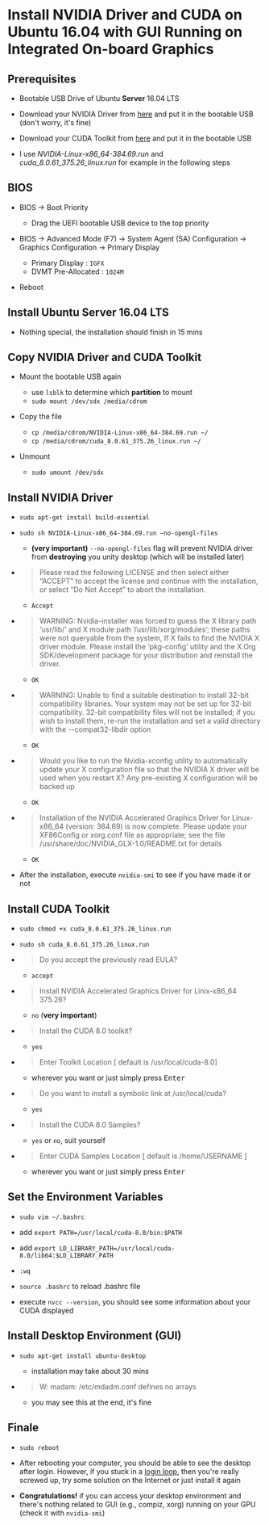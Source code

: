 # Install NVIDIA Driver and CUDA on Ubuntu 16.04 with GUI Running on Integrated On-board Graphics

## Prerequisites

*   Bootable USB Drive of Ubuntu **Server** 16.04 LTS

*   Download your NVIDIA Driver from [here](http://www.nvidia.com/Download/index.aspx) and put it in the bootable USB (don't worry, it's fine)

*   Download your CUDA Toolkit from [here](https://developer.nvidia.com/cuda-downloads) and put it in the bootable USB

*   I use *NVIDIA-Linux-x86_64-384.69.run* and *cuda_8.0.61_375.26_linux.run* for example in the following steps

## BIOS

*   BIOS &rarr; Boot Priority

    *   Drag the UEFI bootable USB device to the top priority

*   BIOS &rarr; Advanced Mode (F7) &rarr; System Agent (SA) Configuration &rarr; Graphics Configuration &rarr; Primary Display

    *   Primary Display : `IGFX`
    *   DVMT Pre-Allocated : `1024M`

*   Reboot

## Install Ubuntu Server 16.04 LTS

*   Nothing special, the installation should finish in 15 mins

## Copy NVIDIA Driver and CUDA Toolkit

*   Mount the bootable USB again

    *   use `lsblk` to determine which **partition** to mount
    *   `sudo mount /dev/sdx /media/cdrom`

*   Copy the file

    *   `cp /media/cdrom/NVIDIA-Linux-x86_64-384.69.run ~/`
    *   `cp /media/cdrom/cuda_8.0.61_375.26_linux.run ~/`

*   Unmount

    *   `sudo umount /dev/sdx`

## Install NVIDIA Driver

*   `sudo apt-get install build-essential`

*   `sudo sh NVIDIA-Linux-x86_64-384.69.run —no-opengl-files`

    *   **(very important)** `--no-opengl-files` flag will prevent NVIDIA driver from **destroying** you unity desktop (which will be installed later)

*   >Please read the following LICENSE and then select either “ACCEPT” to accept the license and continue with the installation, or select “Do Not Accept” to abort the installation.

    *   `Accept`

*   >WARNING: Nvidia-installer was forced to guess the X library path ‘usr/lib/’ and X module path ‘/usr/lib/xorg/modules’; these paths were not queryable from the system, If X fails to find the NVIDIA X driver module. Please install the ‘pkg-config’ utility and the X.Org SDK/development package for your distribution and reinstall the driver.

    *   `OK`

*   >WARNING: Unable to find a suitable destination to install 32-bit compatibility libraries. Your system may not be set up for 32-bit compatibility. 32-bit compatibility files will not be installed; if you wish to install them, re-run the installation and set a valid directory with the --compat32-libdir option

    *   `OK`

*   >Would you like to run the Nvidia-xconfig utility to automatically update your X configuration file so that the NVIDIA X driver will be used when you restart X? Any pre-existing X configuration will be backed up

    *   `OK`

*   >Installation of the NVIDIA Accelerated Graphics Driver for Linux-x86_64 (version: 384.69) is now complete. Please update your XF86Config or xorg.conf file  as appropriate; see the file /usr/share/doc/NVIDIA_GLX-1.0/README.txt for details 

    *   `OK`

*   After the installation, execute `nvidia-smi` to see if you have made it or not

##  Install CUDA Toolkit

*   `sudo chmod +x cuda_8.0.61_375.26_linux.run`

*   `sudo sh cuda_8.0.61_375.26_linux.run`

*   >Do you accept the previously read EULA?

    *   `accept`

*   >Install NVIDIA Accelerated Graphics Driver for Linix-x86_64 375.26?

    *   `no` (**very important**)

*   >Install the CUDA 8.0 toolkit?

    *   `yes`

*   >Enter Toolkit Location [ default is /usr/local/cuda-8.0]

    *   wherever you want or just simply press <kbd>Enter</kbd>

*   >Do you want to install a symbolic link at /usr/local/cuda?

    *   `yes`

*   >Install the CUDA 8.0 Samples?

    *   `yes` or `no`, suit yourself

*   >Enter CUDA Samples Location [ default is /home/USERNAME ]

    *   wherever you want or just simply press <kbd>Enter</kbd>

## Set the Environment Variables

*   `sudo vim ~/.bashrc`

*   add `export PATH=/usr/local/cuda-8.0/bin:$PATH`

*   add `export LD_LIBRARY_PATH=/usr/local/cuda-8.0/lib64:$LD_LIBRARY_PATH`

*   `:wq`

*   `source .bashrc` to reload .bashrc file

*   execute `nvcc --version`, you should see some information about your CUDA displayed

## Install Desktop Environment (GUI)

*   `sudo apt-get install ubuntu-desktop`

    *   installation may take about 30 mins

*   >W: madam: /etc/mdadm.conf defines no arrays

    * you may see this at the end, it's fine

## Finale

*   `sudo reboot`

*   After rebooting your computer, you should be able to see the desktop after login. However, if you stuck in a [login loop](https://askubuntu.com/questions/762831/ubuntu-16-stuck-in-login-loop-after-installing-nvidia-364-drivers), then you're really screwed up, try some solution on the Internet or just install it again

*   **Congratulations!** if you can access your desktop environment and there's nothing related to GUI (e.g., compiz, xorg) running on your GPU (check it with `nvidia-smi`)
